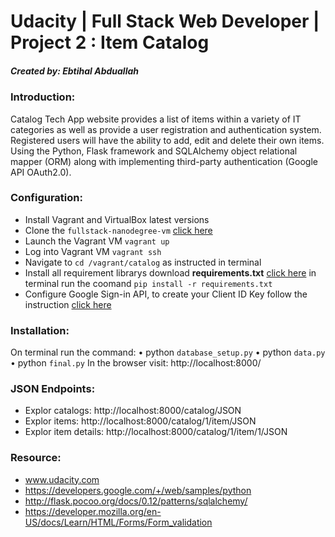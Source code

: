 # Udacity | Full Stack Web Developer | Project 2 : Item Catalog
##### Created by: Ebtihal Abduallah

### Introduction:
Catalog Tech App website provides a list of items within a variety of IT categories as well as provide a user registration and authentication system. Registered users will have the ability to add, edit and delete their own items.
Using the Python, Flask framework and SQLAlchemy object relational mapper (ORM) along with implementing third-party authentication (Google API OAuth2.0).

### Configuration:
- 	Install Vagrant and VirtualBox latest versions 
- 	Clone the `fullstack-nanodegree-vm` [click here](https://github.com/udacity/fullstack-nanodegree-vm)
- Launch the Vagrant VM `vagrant up`
- Log into Vagrant VM `vagrant ssh`
- Navigate to `cd /vagrant/catalog` as instructed in terminal
- Install all requirement librarys download **requirements.txt** [click here](https://drive.google.com/file/d/1xW1l8x9Q2qW5OOu38xKAegh1VgizE2hB/view?usp=sharing)
in terminal run the coomand `pip install -r requirements.txt`
- Configure Google Sign-in API, to create your Client ID Key follow the instruction [click here](https://drive.google.com/open?id=1Ojb7KK96MOlqhZlxNz0vy2m7I6oDkXeEh-KRPWY1w2w)

### Installation:
On terminal run the command:
•	python `database_setup.py`
•	python `data.py`
•	python `final.py`
In the browser visit: http://localhost:8000/

### JSON Endpoints:
* Explor catalogs: http://localhost:8000/catalog/JSON
* Explor items: http://localhost:8000/catalog/1/item/JSON
* Explor item details: http://localhost:8000/catalog/1/item/1/JSON


### Resource: 
* www.udacity.com
* https://developers.google.com/+/web/samples/python
* http://flask.pocoo.org/docs/0.12/patterns/sqlalchemy/
* https://developer.mozilla.org/en-US/docs/Learn/HTML/Forms/Form_validation